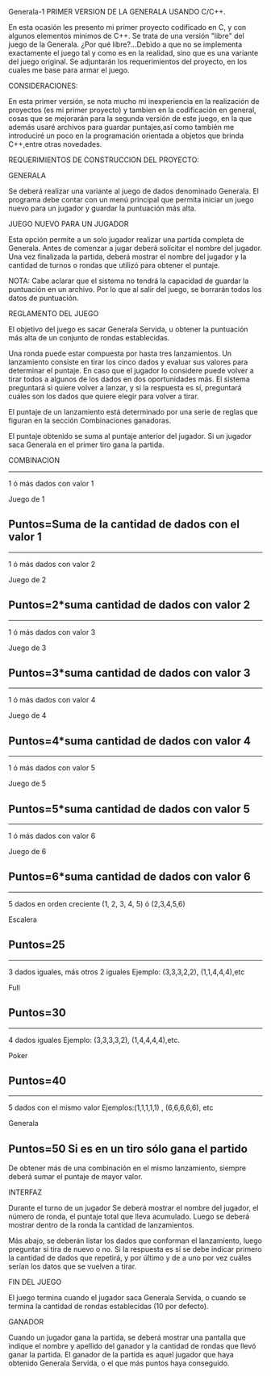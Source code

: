 Generala-1
PRIMER VERSION DE LA GENERALA USANDO C/C++.

En esta ocasión les presento mi primer proyecto codificado en C, y con algunos elementos minimos de C++. Se trata de una versión "libre" del juego de la Generala. ¿Por qué libre?...Debido a que no se implementa exactamente el juego tal y como es en la realidad, sino que es una variante del juego original. Se adjuntarán los requerimientos del proyecto, en los cuales me base para armar el juego.

CONSIDERACIONES:

En esta primer versión, se nota mucho mi inexperiencia en la realización de proyectos (es mi primer proyecto) y tambien en la codificación en general, cosas que se mejorarán para la segunda versión de este juego, en la que además usaré archivos para guardar puntajes,así como también me introduciré un poco en la programación orientada a objetos que brinda C++,entre otras novedades.

REQUERIMIENTOS DE CONSTRUCCION DEL PROYECTO:

GENERALA

Se deberá realizar una variante al juego de dados denominado Generala. El programa debe contar con un menú principal que permita iniciar un juego nuevo para un jugador y guardar la puntuación más alta.

JUEGO NUEVO PARA UN JUGADOR

Esta opción permite a un solo jugador realizar una partida completa de Generala. Antes de comenzar a jugar deberá solicitar el nombre del jugador. Una vez finalizada la partida, deberá mostrar el nombre del jugador y la cantidad de turnos o rondas que utilizó para obtener el puntaje.

NOTA: Cabe aclarar que el sistema no tendrá la capacidad de guardar la puntuación en un archivo. Por lo que al salir del juego, se borrarán todos los datos de puntuación.

REGLAMENTO DEL JUEGO

El objetivo del juego es sacar Generala Servida, u obtener la puntuación más alta de un conjunto de rondas establecidas.

Una ronda puede estar compuesta por hasta tres lanzamientos. Un lanzamiento consiste en tirar los cinco dados y evaluar sus valores para determinar el puntaje. En caso que el jugador lo considere puede volver a tirar todos a algunos de los dados en dos oportunidades más. El sistema preguntará si quiere volver a lanzar, y si la respuesta es sí, preguntará cuáles son los dados que quiere elegir para volver a tirar.

El puntaje de un lanzamiento está determinado por una serie de reglas que figuran en la sección Combinaciones ganadoras.

El puntaje obtenido se suma al puntaje anterior del jugador. Si un jugador saca Generala en el primer tiro gana la partida.

COMBINACION


---------------------------------------------------
1 ó más dados con valor 1

Juego de 1

Puntos=Suma de la cantidad de dados con el valor 1
---------------------------------------------------


---------------------------------------------------
1 ó más dados con valor 2

Juego de 2

Puntos=2*suma cantidad de dados con valor 2
---------------------------------------------------


---------------------------------------------------
1 ó más dados con valor 3

Juego de 3

Puntos=3*suma cantidad de dados con valor 3
---------------------------------------------------


---------------------------------------------------
1 ó más dados con valor 4

Juego de 4

Puntos=4*suma cantidad de dados con valor 4
---------------------------------------------------


---------------------------------------------------
1 ó más dados con valor 5

Juego de 5

Puntos=5*suma cantidad de dados con valor 5
---------------------------------------------------


---------------------------------------------------
1 ó más dados con valor 6

Juego de 6

Puntos=6*suma cantidad de dados con valor 6
---------------------------------------------------


---------------------------------------------------
5 dados en orden creciente (1, 2, 3, 4, 5) ó (2,3,4,5,6)

Escalera 

Puntos=25
---------------------------------------------------


---------------------------------------------------
3 dados iguales, más otros 2 iguales
Ejemplo: (3,3,3,2,2), (1,1,4,4,4),etc 

Full 

Puntos=30
---------------------------------------------------


---------------------------------------------------
4 dados iguales
Ejemplo: (3,3,3,3,2), (1,4,4,4,4),etc. 

Poker 

Puntos=40
---------------------------------------------------


---------------------------------------------------
5 dados con el mismo valor
Ejemplos:(1,1,1,1,1) , (6,6,6,6,6), etc

Generala

Puntos=50 Si es en un tiro sólo gana el partido
---------------------------------------------------

De obtener más de una combinación en el mismo lanzamiento, siempre deberá sumar el puntaje de mayor valor.



INTERFAZ

Durante el turno de un jugador Se deberá mostrar el nombre del jugador, el número de ronda, el puntaje total que lleva acumulado. Luego se deberá mostrar dentro de la ronda la cantidad de lanzamientos.

Más abajo, se deberán listar los dados que conforman el lanzamiento, luego preguntar si tira de nuevo o no. Si la respuesta es sí se debe indicar primero la cantidad de dados que repetirá, y por último y de a uno por vez cuáles serían los datos que se vuelven a tirar.

FIN DEL JUEGO

El juego termina cuando el jugador saca Generala Servida, o cuando se termina la cantidad de rondas establecidas (10 por defecto).

GANADOR

Cuando un jugador gana la partida, se deberá mostrar una pantalla que indique el nombre y apellido del ganador y la cantidad de rondas que llevó ganar la partida. El ganador de la partida es aquel jugador que haya obtenido Generala Servida, o el que más puntos haya conseguido.
